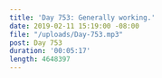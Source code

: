```yaml
---
title: 'Day 753: Generally working.'
date: 2019-02-11 15:19:00 -08:00
file: "/uploads/Day-753.mp3"
post: Day 753
duration: '00:05:17'
length: 4648397
---
```


